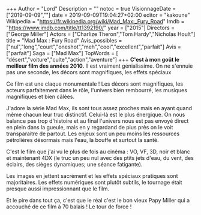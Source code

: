 +++
Author = "Lord"
Description = ""
notoc = true
VisionnageDate = ["2019-09-09",""]
date = 2019-09-09T19:04:27+02:00
editor = "kakoune"
Wikipedia = "https://fr.wikipedia.org/wiki/Mad_Max:_Fury_Road"
Imdb = "https://www.imdb.com/title/tt1392190/"
year = ["2015"]
Directors = ["George Miller"]
Actors = ["Charlize Theron","Tom Hardy","Nicholas Hoult"]
title = "Mad Max : Fury Road"
Avis_possibles = ["nul","long","court","oneshot","meh","cool","excellent","parfait"]
Avis = ["parfait"] 
Saga = ["Mad Max"]
TopWords = [ "désert","voiture","culte","action","aventure"]
+++
**C'est à mon goût le meilleur film des années 2010.**
Il est vraiment génialissime.
On ne s'ennuie pas une seconde, les décors sont magnifiques, les effets spéciaux

Ce film est une claque monumentale !
Les décors sont magnifiques, les acteurs parfaitement dans le rôle, l'univers bien rembourré, les musiques magnifiques et bien câlées.

J'adore la série Mad Max, ils sont tous assez proches mais en ayant quand même chacun leur truc distinctif.
Celui-là est le plus énergique.
On nous balance pas trop d'histoire et au final l'univers nous est pas envoyé direct en plein dans la gueule, mais en y regardand de plus près on le voit transparaitre de partout.
Les enjeux sont un peu moins les ressources pétrolières désormais mais l'eau, la bouffe et surtout la santé.

C'est le film que j'ai vu le plus de fois au cinéma : VO, VF, 3D, noir et blanc et maintenant 4DX (le truc un peu nul avec des ptits jets d'eau, du vent, des éclairs, des sièges dynamiques; une séance fatigante).

Les images en jettent sacrément et les effets spéciaux pratiques sont majoritaires.
Les effets numériques sont plutôt subtils, le tournage était presque aussi impressionnant que le film.

Et le pire dans tout ça, c'est que le réal c'est le bon vieux Papy Miller qui a accouché de ce film à 70 balais !
Le tour de force !
